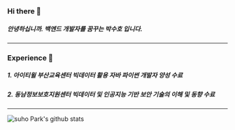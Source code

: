 ### Hi there 👋

##### 안녕하십니까. 백엔드 개발자를 꿈꾸는 박수호 입니다.

---

### Experience :punch:

##### 1. 아이티윌 부산교육센터 빅데이터 활용 자바 파이썬 개발자 양성 수료
##### 2. 동남정보보호지원센터 빅데이터 및 인공지능 기반 보안 기술의 이해 및 동향 수료

---

![suho Park's github stats](https://github-readme-stats.vercel.app/api?username=SbinSho&show_icons=true&theme=react)

<!--
**SbinSho/SbinSho** is a ✨ _special_ ✨ repository because its `README.md` (this file) appears on your GitHub profile.

Here are some ideas to get you started:

- 🔭 I’m currently working on ...
- 🌱 I’m currently learning ...
- 👯 I’m looking to collaborate on ...
- 🤔 I’m looking for help with ...
- 💬 Ask me about ...
- 📫 How to reach me: ...
- 😄 Pronouns: ...
- ⚡ Fun fact: ...
-->
